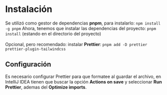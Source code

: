 # Instalación
Se utilizó como gestor de dependencias **pnpm**, para instalarlo:  `npm install -g pnpm`
Ahora, tenemos que instalar las dependencias del proyecto: `pnpm install` (estando en el directorio del proyecto) <br />
<br />
Opcional, pero recomendado: instalar **Prettier**: `pnpm add -D prettier prettier-plugin-tailwindcss`

## Configuración
Es necesario configurar Prettier para que formatee al guardar el archivo, en IntelliJ IDEA tienen que buscar la opción **Actions on save** y seleccionar **Run Prettier**, ademas del **Optimize imports**.
